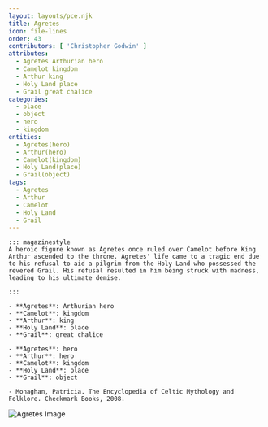 ```yaml
---
layout: layouts/pce.njk
title: Agretes
icon: file-lines
order: 43
contributors: [ 'Christopher Godwin' ]
attributes:
  - Agretes Arthurian hero
  - Camelot kingdom
  - Arthur king
  - Holy Land place
  - Grail great chalice
categories:
  - place
  - object
  - hero
  - kingdom
entities:
  - Agretes(hero)
  - Arthur(hero)
  - Camelot(kingdom)
  - Holy Land(place)
  - Grail(object)
tags:
  - Agretes
  - Arthur
  - Camelot
  - Holy Land
  - Grail
---
```

``` tab [group1:Info]
::: magazinestyle
A heroic figure known as Agretes once ruled over Camelot before King Arthur ascended to the throne. Agretes' life came to a tragic end due to his refusal to aid a pilgrim from the Holy Land who possessed the revered Grail. His refusal resulted in him being struck with madness, leading to his ultimate demise.

:::
```
``` tab [group1:Attributes]
- **Agretes**: Arthurian hero
- **Camelot**: kingdom
- **Arthur**: king
- **Holy Land**: place
- **Grail**: great chalice
```
``` tab [group1:Entities]
- **Agretes**: hero
- **Arthur**: hero
- **Camelot**: kingdom
- **Holy Land**: place
- **Grail**: object
```
``` tab [group1:Sources]
- Monaghan, Patricia. The Encyclopedia of Celtic Mythology and Folklore. Checkmark Books, 2008.
```
![Agretes Image]([None])
